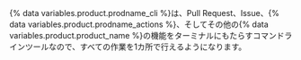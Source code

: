 {% data variables.product.prodname_cli %}は、Pull Request、Issue、{% data variables.product.prodname_actions %}、そしてその他の{% data variables.product.product_name %}の機能をターミナルにもたらすコマンドラインツールなので、すべての作業を1カ所で行えるようになります。
